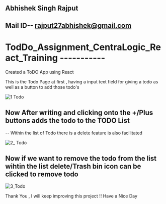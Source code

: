 ## Abhishek Singh Rajput
## Mail ID-- rajput27abhishek@gmail.com

# TodDo_Assignment_CentraLogic_React_Training -----------
Created  a ToDO App using React 

This is the Todo Page at first , having a input text field for giving a todo as well as 
a button to add those todo's 

![1 Todo](https://github.com/Abhi1086/TodDo_Assignment_CentraLogic/assets/88306369/5c7f1615-0696-4b17-b0d8-a5f6b5730c04)



## Now After writing and clicking onto the +/Plus buttons adds the todo to the TODO List 

-- Within the list of Todo there is a delete feature is also facilitated 

![2_ Todo](https://github.com/Abhi1086/TodDo_Assignment_CentraLogic/assets/88306369/cfba27a5-0c29-49bf-9de9-9d73da2d3239)


## Now if we want to remove the todo from the list wihtin the list delete/Trash bin icon can be clicked to remove todo 

![3_Todo](https://github.com/Abhi1086/TodDo_Assignment_CentraLogic/assets/88306369/1ecd8783-f9b4-446c-ae57-d6de6a01a44d)


Thank You , I will keep improving this project !!
Have a Nice Day

